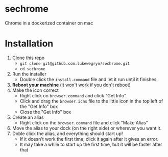 # sechrome
Chrome in a dockerized container on mac

# Installation

1. Clone this repo
	- `git clone git@github.com:lukewegryn/sechrome.git`
	- `cd sechrome`
2. Run the installer
	- Double click the `install.command` file and let it run until it finishes
3. **Reboot your machine** (it won't work if you don't reboot)
4. Make the icon correct
	- Right click on `browser.command` and click "Get Info"
	- Click and drag the `browser.icns` file to the little icon in the top left of the "Get Info" box
	- Close the "Get Info" box
5. Create an alias
	- Right click on the `browser.command` file and click "Make Alias"
6. Move the alias to your dock (on the right side) or wherever you want it.
7. Doble click the alias, and everything should start up!
	- If it doesn't work the first time, click it again after it gives an error.
	- It may take a while to start up the first time, but it will be faster after that



